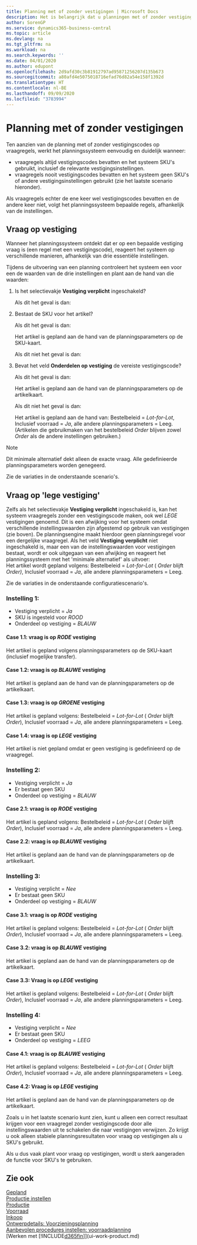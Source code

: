 ```yaml
---
title: Planning met of zonder vestigingen | Microsoft Docs
description: Het is belangrijk dat u planningen met of zonder vestigingscodes op vraagregels begrijpt.
author: SorenGP
ms.service: dynamics365-business-central
ms.topic: article
ms.devlang: na
ms.tgt_pltfrm: na
ms.workload: na
ms.search.keywords: ''
ms.date: 04/01/2020
ms.author: edupont
ms.openlocfilehash: 2d9afd30c3b81912797ad95871256207d135b673
ms.sourcegitcommit: a80afd4e5075018716efad76d82a54e158f1392d
ms.translationtype: HT
ms.contentlocale: nl-BE
ms.lasthandoff: 09/09/2020
ms.locfileid: "3783994"
---
```

# <a name="planning-with-or-without-locations"></a>Planning met of zonder vestigingen
Ten aanzien van de planning met of zonder vestigingscodes op vraagregels, werkt het planningssysteem eenvoudig en duidelijk wanneer:  

-   vraagregels altijd vestigingscodes bevatten en het systeem SKU's gebruikt, inclusief de relevante vestigingsinstellingen.  
-   vraagregels nooit vestigingscodes bevatten en het systeem geen SKU's of andere vestigingsinstellingen gebruikt (zie het laatste scenario hieronder).  

Als vraagregels echter de ene keer wel vestigingscodes bevatten en de andere keer niet, volgt het planningssysteem bepaalde regels, afhankelijk van de instellingen.  

## <a name="demand-at-location"></a>Vraag op vestiging  
Wanneer het planningssysteem ontdekt dat er op een bepaalde vestiging vraag is (een regel met een vestigingscode), reageert het systeem op verschillende manieren, afhankelijk van drie essentiële instellingen.  

Tijdens de uitvoering van een planning controleert het systeem een voor een de waarden van de drie instellingen en plant aan de hand van die waarden:  

1.  Is het selectievakje **Vestiging verplicht** ingeschakeld?  

    Als dit het geval is dan:  

2.  Bestaat de SKU voor het artikel?  

    Als dit het geval is dan:  

    Het artikel is gepland aan de hand van de planningsparameters op de SKU-kaart.  

    Als dit niet het geval is dan:  

3.  Bevat het veld **Onderdelen op vestiging** de vereiste vestigingscode?  

    Als dit het geval is dan:  

    Het artikel is gepland aan de hand van de planningsparameters op de artikelkaart.  

    Als dit niet het geval is dan:  

    Het artikel is gepland aan de hand van: Bestelbeleid =  *Lot-for-Lot*, Inclusief voorraad =  *Ja*, alle andere planningsparameters = Leeg. (Artikelen die gebruikmaken van het bestelbeleid  *Order* blijven zowel  *Order* als de andere instellingen gebruiken.)  

> [!NOTE]  
>  Dit minimale alternatief dekt alleen de exacte vraag. Alle gedefinieerde planningsparameters worden genegeerd.  

Zie de variaties in de onderstaande scenario's.  

## <a name="demand-at-blank-location"></a>Vraag op 'lege vestiging'  
Zelfs als het selectievakje **Vestiging verplicht** ingeschakeld is, kan het systeem vraagregels zonder een vestigingscode maken, ook wel *LEGE* vestigingen genoemd. Dit is een afwijking voor het systeem omdat verschillende instellingswaarden zijn afgestemd op gebruik van vestigingen (zie boven). De planningsengine maakt hierdoor geen planningsregel voor een dergelijke vraagregel. Als het veld **Vestiging verplicht** niet ingeschakeld is, maar een van de instellingswaarden voor vestigingen bestaat, wordt er ook uitgegaan van een afwijking en reageert het planningssysteem met het 'minimale alternatief' als uitvoer:   
Het artikel wordt gepland volgens: Bestelbeleid =  *Lot-for-Lot* ( *Order* blijft *Order)*, Inclusief voorraad =  *Ja*, alle andere planningsparameters = Leeg.  

Zie de variaties in de onderstaande configuratiescenario's.  

### <a name="setup-1"></a>Instelling 1:  

-   Vestiging verplicht = *Ja*  
-   SKU is ingesteld voor  *ROOD*  
-   Onderdeel op vestiging =  *BLAUW*  

#### <a name="case-11-demand-is-at--red-location"></a>Case 1.1: vraag is op  *RODE* vestiging  

Het artikel is gepland volgens planningsparameters op de SKU-kaart (inclusief mogelijke transfer).  

#### <a name="case-12-demand-is-at--blue-location"></a>Case 1.2: vraag is op *BLAUWE* vestiging  

Het artikel is gepland aan de hand van de planningsparameters op de artikelkaart.  

#### <a name="case-13-demand-is-at--green-location"></a>Case 1.3: vraag is op  *GROENE* vestiging  

Het artikel is gepland volgens: Bestelbeleid =  *Lot-for-Lot* ( *Order* blijft  *Order*), Inclusief voorraad =  *Ja*, alle andere planningsparameters = Leeg.  

#### <a name="case-14-demand-is-at--blank-location"></a>Case 1.4: vraag is op *LEGE* vestiging  

Het artikel is niet gepland omdat er geen vestiging is gedefinieerd op de vraagregel.  

### <a name="setup-2"></a>Instelling 2:  

-   Vestiging verplicht = *Ja*  
-   Er bestaat geen SKU  
-   Onderdeel op vestiging =  *BLAUW*  

#### <a name="case-21-demand-is-at--red-location"></a>Case 2.1: vraag is op  *RODE* vestiging  

Het artikel is gepland volgens: Bestelbeleid =  *Lot-for-Lot* ( *Order* blijft  *Order*), Inclusief voorraad =  *Ja*, alle andere planningsparameters = Leeg.  

#### <a name="case-22-demand-is-at--blue-location"></a>Case 2.2: vraag is op *BLAUWE* vestiging  

Het artikel is gepland aan de hand van de planningsparameters op de artikelkaart.  

### <a name="setup-3"></a>Instelling 3:  

-   Vestiging verplicht = *Nee*  
-   Er bestaat geen SKU  
-   Onderdeel op vestiging =  *BLAUW*  

#### <a name="case-31-demand-is-at--red-location"></a>Case 3.1: vraag is op  *RODE* vestiging  

Het artikel is gepland volgens: Bestelbeleid =  *Lot-for-Lot* ( *Order* blijft  *Order*), Inclusief voorraad =  *Ja*, alle andere planningsparameters = Leeg.  

#### <a name="case-32-demand-is-at--blue-location"></a>Case 3.2: vraag is op *BLAUWE* vestiging  

Het artikel is gepland aan de hand van de planningsparameters op de artikelkaart.  

#### <a name="case-33-demand-is-at--blank-location"></a>Case 3.3: Vraag is op  *LEGE* vestiging  

Het artikel is gepland volgens: Bestelbeleid =  *Lot-for-Lot* ( *Order* blijft  *Order*), Inclusief voorraad =  *Ja*, alle andere planningsparameters = Leeg.  

### <a name="setup-4"></a>Instelling 4:  

-   Vestiging verplicht = *Nee*  
-   Er bestaat geen SKU  
-   Onderdeel op vestiging =  *LEEG*  

#### <a name="case-41-demand-is-at--blue-location"></a>Case 4.1: vraag is op  *BLAUWE* vestiging  

Het artikel is gepland volgens: Bestelbeleid =  *Lot-for-Lot* ( *Order* blijft  *Order*), Inclusief voorraad =  *Ja*, alle andere planningsparameters = Leeg.  

#### <a name="case-42-demand-is-at--blank-location"></a>Case 4.2: Vraag is op  *LEGE* vestiging  

Het artikel is gepland aan de hand van de planningsparameters op de artikelkaart.  

Zoals u in het laatste scenario kunt zien, kunt u alleen een correct resultaat krijgen voor een vraagregel zonder vestigingscode door alle instellingswaarden uit te schakelen die naar vestigingen verwijzen. Zo krijgt u ook alleen stabiele planningsresultaten voor vraag op vestigingen als u SKU's gebruikt.  

Als u dus vaak plant voor vraag op vestigingen, wordt u sterk aangeraden de functie voor SKU's te gebruiken.  

## <a name="see-also"></a>Zie ook
[Gepland](production-planning.md)    
[Productie instellen](production-configure-production-processes.md)  
[Productie](production-manage-manufacturing.md)    
[Voorraad](inventory-manage-inventory.md)  
[Inkoop](purchasing-manage-purchasing.md)  
[Ontwerpdetails: Voorzieningsplanning](design-details-supply-planning.md)   
[Aanbevolen procedures instellen: voorraadplanning](setup-best-practices-supply-planning.md)  
[Werken met [!INCLUDE[d365fin](includes/d365fin_md.md)]](ui-work-product.md)  
